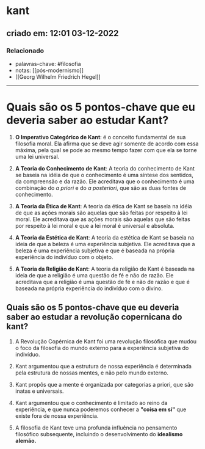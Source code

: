 # kant
## criado em: 12:01 03-12-2022

### Relacionado
- palavras-chave: #filosofia 
- notas: [[pós-modernismo]]
- [[Georg Wilhelm Friedrich Hegel]]
---
# Quais são os 5 pontos-chave que eu deveria saber ao estudar Kant?

1. **O Imperativo Categórico de Kant**: é o conceito fundamental de sua filosofia moral. Ela afirma que se deve agir somente de acordo com essa máxima, pela qual se pode ao mesmo tempo fazer com que ela se torne uma lei universal.

2. **A Teoria do Conhecimento de Kant**: A teoria do conhecimento de Kant se baseia na idéia de que o conhecimento é uma síntese dos sentidos, da compreensão e da razão. Ele acreditava que o conhecimento é uma combinação do *a priori* e do *a posteriori*, que são as duas fontes de conhecimento.

3. **A Teoria da Ética de Kant**: A teoria da ética de Kant se baseia na idéia de que as ações morais são aquelas que são feitas por respeito à lei moral. Ele acreditava que as ações morais são aquelas que são feitas por respeito à lei moral e que a lei moral é universal e absoluta.

4. **A Teoria da Estética de Kant**: A teoria da estética de Kant se baseia na ideia de que a beleza é uma experiência subjetiva. Ele acreditava que a beleza é uma experiência subjetiva e que é baseada na própria experiência do indivíduo com o objeto.

5. **A Teoria da Religião de Kant**: A teoria da religião de Kant é baseada na ideia de que a religião é uma questão de fé e não de razão. Ele acreditava que a religião é uma questão de fé e não de razão e que é baseada na própria experiência do indivíduo com o divino.

## Quais são os 5 pontos-chave que eu deveria saber ao estudar a revolução copernicana do kant?

1. A Revolução Copérnica de Kant foi uma revolução filosófica que mudou o foco da filosofia do mundo externo para a experiência subjetiva do indivíduo.

2. Kant argumentou que a estrutura de nossa experiência é determinada pela estrutura de nossas mentes, e não pelo mundo externo.

3. Kant propôs que a mente é organizada por categorias a priori, que são inatas e universais.

4. Kant argumentou que o conhecimento é limitado ao reino da experiência, e que nunca poderemos conhecer a **"coisa em si"** que existe fora de nossa experiência.

5. A filosofia de Kant teve uma profunda influência no pensamento filosófico subsequente, incluindo o desenvolvimento do **idealismo alemão.**